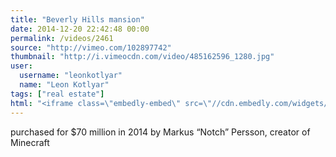 ```yaml
---
title: "Beverly Hills mansion"
date: 2014-12-20 22:42:48 00:00
permalink: /videos/2461
source: "http://vimeo.com/102897742"
thumbnail: "http://i.vimeocdn.com/video/485162596_1280.jpg"
user:
  username: "leonkotlyar"
  name: "Leon Kotlyar"
tags: ["real estate"]
html: "<iframe class=\"embedly-embed\" src=\"//cdn.embedly.com/widgets/media.html?src=http%3A%2F%2Fplayer.vimeo.com%2Fvideo%2F102897742&wmode=transparent&src_secure=1&url=http%3A%2F%2Fvimeo.com%2F102897742&image=http%3A%2F%2Fi.vimeocdn.com%2Fvideo%2F485162596_1280.jpg&key=daaebf4d9cdd46779200162d0ca86e20&type=text%2Fhtml&schema=vimeo\" width=\"1920\" height=\"1080\" scrolling=\"no\" frameborder=\"0\" allowfullscreen></iframe>"
---
```


purchased for $70 million in 2014 by Markus “Notch” Persson, creator of Minecraft
